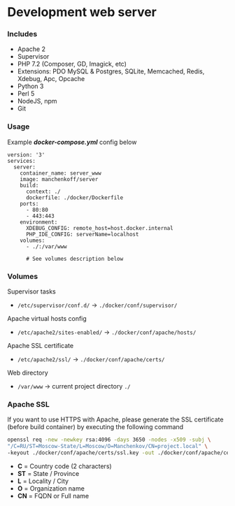 # Development web server

### Includes
- Apache 2
- Supervisor
- PHP 7.2 (Composer, GD, Imagick, etc)
- Extensions: PDO MySQL & Postgres, SQLite, Memcached, Redis, Xdebug, Apc, Opcache
- Python 3
- Perl 5
- NodeJS, npm
- Git

### Usage

Example ***docker-compose.yml*** config below

```
version: '3'
services:
  server:
    container_name: server_www
    image: manchenkoff/server
    build:
      context: ./
      dockerfile: ./docker/Dockerfile
    ports:
      - 80:80
      - 443:443
    environment:
      XDEBUG_CONFIG: remote_host=host.docker.internal
      PHP_IDE_CONFIG: serverName=localhost
    volumes:
      - ./:/var/www
      
      # See volumes description below
```

### Volumes

Supervisor tasks
- `/etc/supervisor/conf.d/` -> `./docker/conf/supervisor/`

Apache virtual hosts config
- `/etc/apache2/sites-enabled/` -> `./docker/conf/apache/hosts/`

Apache SSL certificate
- `/etc/apache2/ssl/` -> `./docker/conf/apache/certs/`

Web directory
- `/var/www` -> current project directory `./`

### Apache SSL

If you want to use HTTPS with Apache, please generate the SSL certificate (before build container) by executing the following command

```bash
openssl req -new -newkey rsa:4096 -days 3650 -nodes -x509 -subj \
"/C=RU/ST=Moscow-State/L=Moscow/O=Manchenkov/CN=project.local" \
-keyout ./docker/conf/apache/certs/ssl.key -out ./docker/conf/apache/certs/ssl.crt
```

- **C** = Country code (2 characters)
- **ST** = State / Province
- **L** = Locality / City
- **O** = Organization name
- **CN** = FQDN or Full name